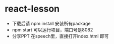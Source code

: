 # react-lesson

* 下载后请 npm install  安装所有package
* npm start 可以运行项目，端口号是8082
* 分享PPT 在speech里，直接打开index.html 即可
